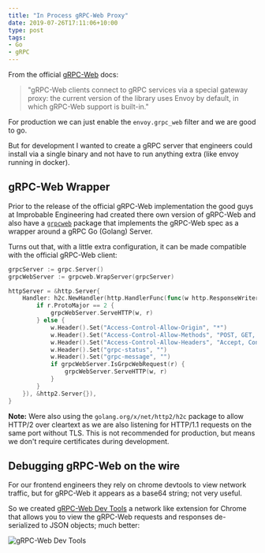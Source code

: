 ```yaml
---
title: "In Process gRPC-Web Proxy"
date: 2019-07-26T17:11:06+10:00
type: post
tags:
- Go
- gRPC
---
```


From the official [gRPC-Web](https://github.com/grpc/grpc-web) docs:

> "gRPC-Web clients connect to gRPC services via a special gateway proxy: the current version of the library uses Envoy by default, in which gRPC-Web support is built-in."

For production we can just enable the `envoy.grpc_web` filter and we are good to go.

But for development I wanted to create a gRPC server that engineers could install via a single binary and not have to run anything extra (like envoy running in docker).
## gRPC-Web Wrapper
Prior to the release of the official gRPC-Web implementation the good guys at Improbable Engineering had created there own version of gRPC-Web and also have a [`grpcweb`](https://github.com/improbable-eng/grpc-web/tree/master/go/grpcweb) package that implements the gRPC-Web spec as a wrapper around a gRPC Go (Golang) Server.

Turns out that, with a little extra configuration, it can be made compatible with the official gRPC-Web client:
```go
grpcServer := grpc.Server()
grpcWebServer := grpcweb.WrapServer(grpcServer)

httpServer = &http.Server{
    Handler: h2c.NewHandler(http.HandlerFunc(func(w http.ResponseWriter, r *http.Request) {
        if r.ProtoMajor == 2 {
            grpcWebServer.ServeHTTP(w, r)
        } else {
            w.Header().Set("Access-Control-Allow-Origin", "*")
            w.Header().Set("Access-Control-Allow-Methods", "POST, GET, OPTIONS, PUT, DELETE")
            w.Header().Set("Access-Control-Allow-Headers", "Accept, Content-Type, Content-Length, Accept-Encoding, X-CSRF-Token, Authorization, X-User-Agent, X-Grpc-Web")
            w.Header().Set("grpc-status", "")
            w.Header().Set("grpc-message", "")
            if grpcWebServer.IsGrpcWebRequest(r) {
                grpcWebServer.ServeHTTP(w, r)
            }
        }
    }), &http2.Server{}),
}
```
**Note:** Were also using the `golang.org/x/net/http2/h2c` package to allow HTTP/2 over cleartext as we are also listening for HTTP/1.1 requests on the same port without TLS. This is not recommended for production, but means we don't require certificates during development.
## Debugging gRPC-Web on the wire
For our frontend engineers they rely on chrome devtools to view network traffic, but for gRPC-Web it appears as a base64 string; not very useful. 

So we created [gRPC-Web Dev Tools](https://github.com/SafetyCulture/grpc-web-devtools) a network like extension for Chrome that allows you to view the gRPC-Web requests and responses de-serialized to JSON objects; much better:

![gRPC-Web Dev Tools](/posts/img/grpc-web-devtools.png)

